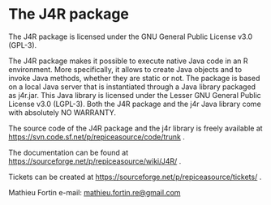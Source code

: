 The J4R package
===============

The J4R package is licensed under the GNU General Public License v3.0 (GPL-3).

The J4R package makes it possible to execute native Java code in an R environment.
More specifically, it allows to create Java objects and to invoke Java methods,
whether they are static or not. The package is based on a local Java server that
is instantiated through a Java library packaged as j4r.jar. This Java library is
licensed under the Lesser GNU General Public License v3.0 (LGPL-3). Both the J4R
package and the j4r Java library come with absolutely NO WARRANTY.


The source code of the J4R package and the j4r library is freely available at
 https://svn.code.sf.net/p/repiceasource/code/trunk .

The documentation can be found at https://sourceforge.net/p/repiceasource/wiki/J4R/ .

Tickets can be created at https://sourceforge.net/p/repiceasource/tickets/ .

Mathieu Fortin
e-mail: mathieu.fortin.re@gmail.com
